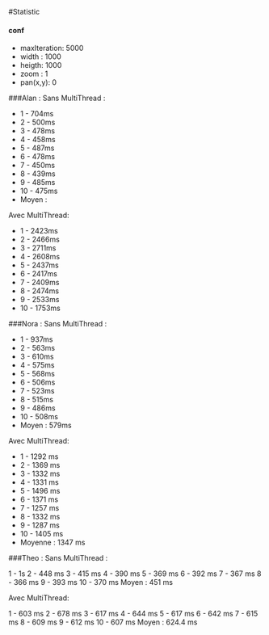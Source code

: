 #Statistic
#### conf 
- maxIteration: 5000
- width : 1000
- heigth: 1000
- zoom : 1
- pan(x,y): 0

###Alan :
Sans MultiThread :
- 1 - 704ms
- 2 - 500ms
- 3 - 478ms
- 4 - 458ms
- 5 - 487ms
- 6 - 478ms
- 7 - 450ms
- 8 - 439ms
- 9 - 485ms
- 10 - 475ms
- Moyen :

Avec MultiThread:
- 1 - 2423ms
- 2 - 2466ms
- 3 - 2711ms
- 4 - 2608ms
- 5 - 2437ms
- 6 - 2417ms
- 7 - 2409ms
- 8 - 2474ms
- 9 - 2533ms
- 10 - 1753ms

###Nora :
Sans MultiThread :
- 1 - 937ms
- 2 - 563ms
- 3 - 610ms
- 4 - 575ms
- 5 - 568ms
- 6 - 506ms
- 7 - 523ms
- 8 - 515ms
- 9 - 486ms
- 10 - 508ms
- Moyen : 579ms

Avec MultiThread:
- 1 - 1292 ms
- 2 - 1369 ms
- 3 - 1332 ms
- 4 - 1331 ms
- 5 - 1496 ms
- 6 - 1371 ms
- 7 - 1257 ms
- 8 - 1332 ms
- 9 - 1287 ms
- 10 - 1405 ms
- Moyenne : 1347 ms

###Theo :
Sans MultiThread :

1 - 1s
2 - 448 ms
3 - 415 ms
4 - 390 ms
5 - 369 ms
6 - 392 ms
7 - 367 ms
8 - 366 ms
9 - 393 ms
10 - 370 ms
Moyen : 451 ms

Avec MultiThread:

1 - 603 ms
2 - 678 ms
3 - 617 ms
4 - 644 ms
5 - 617 ms
6 - 642 ms
7 - 615 ms
8 - 609 ms
9 - 612 ms
10 - 607 ms
Moyen : 624.4 ms